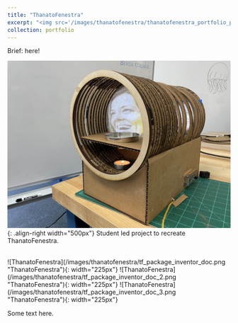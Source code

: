 ```yaml
---
title: "ThanatoFenestra"
excerpt: "<img src='/images/thanatofenestra/thanatofenestra_portfolio_pic.jpg' width='200px'>"
collection: portfolio
---
```


Brief: here!<br>

![ThanatoFenestra](/images/thanatofenestra/thanatofenestra_portfolio_pic.jpg "ThanatoFenestra"){: .align-right width="500px"}
Student led project to recreate ThanatoFenestra.<br>

<br>
![ThanatoFenestra](/images/thanatofenestra/tf_package_inventor_doc.png "ThanatoFenestra"){: width="225px"}
![ThanatoFenestra](/images/thanatofenestra/tf_package_inventor_doc_2.png "ThanatoFenestra"){: width="225px"}
![ThanatoFenestra](/images/thanatofenestra/tf_package_inventor_doc_3.png "ThanatoFenestra"){: width="225px"}
<br>

Some text here.

